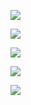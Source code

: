 <div class="tupperware">

<a href="https://raw.githubusercontent.com/ricothakarashard/ricothakarashard.github.io/refs/heads/master/assets/images/worknotes03/cellNotes.png" ><img src="https://raw.githubusercontent.com/ricothakarashard/ricothakarashard.github.io/refs/heads/master/assets/images/worknotes03/cellNotes.png" /></a>



</div>


<div class="tupperware">

<a href="https://raw.githubusercontent.com/ricothakarashard/ricothakarashard.github.io/6434e0d37ad8a33a4aa8a145a5244fed8da9c6d4/assets/images/worknotes03/cloudanChilli.png" ><img src="https://raw.githubusercontent.com/ricothakarashard/ricothakarashard.github.io/6434e0d37ad8a33a4aa8a145a5244fed8da9c6d4/assets/images/worknotes03/cloudanChilli.png" /></a>

<a href="https://raw.githubusercontent.com/ricothakarashard/ricothakarashard.github.io/6434e0d37ad8a33a4aa8a145a5244fed8da9c6d4/assets/images/worknotes03/cloud1.png" ><img src="https://raw.githubusercontent.com/ricothakarashard/ricothakarashard.github.io/6434e0d37ad8a33a4aa8a145a5244fed8da9c6d4/assets/images/worknotes03/cloud1.png" /></a>

<a href="https://raw.githubusercontent.com/ricothakarashard/ricothakarashard.github.io/6434e0d37ad8a33a4aa8a145a5244fed8da9c6d4/assets/images/worknotes03/cloudBack.png" ><img src="https://raw.githubusercontent.com/ricothakarashard/ricothakarashard.github.io/6434e0d37ad8a33a4aa8a145a5244fed8da9c6d4/assets/images/worknotes03/cloudBack.png" /></a>

<a href="https://raw.githubusercontent.com/ricothakarashard/ricothakarashard.github.io/6434e0d37ad8a33a4aa8a145a5244fed8da9c6d4/assets/images/worknotes03/cloudback1.png" ><img src="https://raw.githubusercontent.com/ricothakarashard/ricothakarashard.github.io/6434e0d37ad8a33a4aa8a145a5244fed8da9c6d4/assets/images/worknotes03/cloudback1.png" /></a>

</div>




